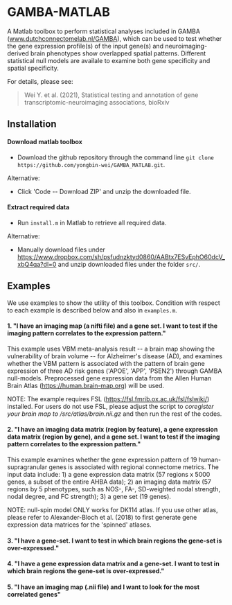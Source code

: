 # GAMBA-MATLAB
A Matlab toolbox to perform statistical analyses included in GAMBA (www.dutchconnectomelab.nl/GAMBA), which can be used to test whether the gene expression profile(s) of the input gene(s) and neuroimaging-derived brain phenotypes show overlapped spatial patterns. Different statistical null models are availale to examine both gene specificity and spatial specificity.

For details, please see:

> Wei Y. et al. (2021), Statistical testing and annotation of gene transcriptomic-neuroimaging associations, bioRxiv

## Installation
#### Download matlab toolbox
- Download the github repository through the command line `git clone https://github.com/yongbin-wei/GAMBA_MATLAB.git`.

Alternative:

- Click 'Code -- Download ZIP' and unzip the downloaded file.

#### Extract required data
- Run `install.m` in Matlab to retrieve all required data.

Alternative:

- Manually download files under https://www.dropbox.com/sh/psfudnzktyd0860/AABtx7ESvEphO60dcV_xbQ4qa?dl=0 and unzip downloaded files under the folder `src/`.

## Examples
We use examples to show the utility of this toolbox. Condition with respect to each example is described below and also in `examples.m`. 

#### 1. "I have an imaging map (a nifti file) and a gene set. I want to test if the imaging pattern correlates to the expression pattern."

This example uses VBM meta-analysis result -- a brain map showing the vulnerability of brain volume -- for Alzheimer's disease (AD), and examines whether the VBM pattern is associated with the pattern of brain gene expression of three AD risk genes ('APOE', 'APP', 'PSEN2') through GAMBA null-models. Preprocessed gene expression data from the Allen Human Brain Atlas (https://human.brain-map.org) will be used.

NOTE: The example requires FSL (https://fsl.fmrib.ox.ac.uk/fsl/fslwiki/) installed. For users do not use FSL, please adjust the script to *coregister your brain map to /src/atlas/brain.nii.gz* and then run the rest of the codes. 


#### 2. "I have an imaging data matrix (region by feature), a gene expression data matrix (region by gene), and a gene set. I want to test if the imaging pattern correlates to the expression pattern."

This example examines whether the gene expression pattern of 19 human-supragranular genes is associated with regional connectome metrics. The input data include: 1) a gene expression data matrix (57 regions x 5000 genes, a subset of the entire AHBA data); 2) an imaging data matrix (57 regions by 5 phenotypes, such as NOS-, FA-, SD-weighted nodal strength, nodal degree, and FC strength); 3) a gene set (19 genes).

NOTE: null-spin model ONLY works for DK114 atlas. If you use other atlas, please refer to Alexander-Bloch et al. (2018) to first generate gene expression data matrices for the 'spinned' atlases.


#### 3. "I have a gene-set. I want to test in which brain regions the gene-set is over-expressed."

#### 4. "I have a gene expression data matrix and a gene-set. I want to test in which brain regions the gene-set is over-expressed."

#### 5. "I have an imaging map (.nii file) and I want to look for the most correlated genes"


